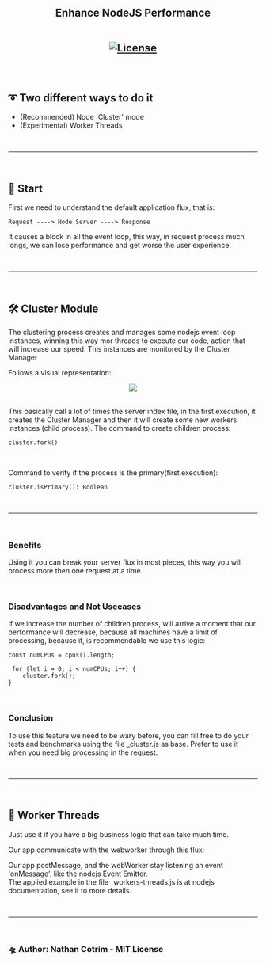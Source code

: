 <h2 align="center"> Enhance NodeJS Performance
<div align="center">
<br>

[![License](https://img.shields.io/badge/license-MIT-blue.svg)](/LICENSE)

</div>

<br>

## ➰ Two different ways to do it

- (Recommended) Node 'Cluster' mode
- (Experimental) Worker Threads
  
<br>
<hr>
<br>

## 🐊 Start

First we need to understand the default application flux, that is:

```
Request ----> Node Server ----> Response
```

It causes a block in all the event loop, this way, in request process much longs, we can lose performance and get worse the user experience.

<br>
<hr>
<br>

## 🛠️ Cluster Module

The clustering process creates and manages some nodejs event loop instances, winning this way mor threads to execute our code, action that will increase our speed. This instances are monitored by the Cluster Manager

Follows a visual representation:

<div align="center">
<img src="https://miro.medium.com/max/412/1*1dzWfKzhph6oFhPjqj6x2g.png">
</div>

<br>

This basically call a lot of times the server index file, in the first execution, it creates the Cluster Manager and then it will create some new workers instances (child process). The command to create children process: 

```
cluster.fork()
```

<br>

Command to verify if the process is the primary(first execution):

```
cluster.isPrimary(): Boolean
```

<br>
<hr>
<br>

### Benefits
Using it you can break your server flux in most pieces, this way you will process more then one request at a time.

<br>


### Disadvantages and Not Usecases
If we increase the number of children process, will arrive a moment that our performance will decrease, because all machines have a limit of processing, because it, is recommendable we use this logic:

```
const numCPUs = cpus().length;

 for (let i = 0; i < numCPUs; i++) {
    cluster.fork();
}
```

<br>

### Conclusion
To use this feature we need to be wary before, you can fill free to do your tests and benchmarks using the file _cluster.js as base. Prefer to use it when you need big processing in the request.

<br>
<hr>
<br>

## 🔨 Worker Threads
Just use it if you have a big business logic that can take much time.

Our app communicate with the webworker through this flux:

Our app postMessage, and the webWorker stay listening an event 'onMessage', like the nodejs Event Emitter. <br>
The applied example in the file _workers-threads.js is at nodejs documentation, see it to more details.

<br>
<hr>
<br>

### 🛸 Author: Nathan Cotrim - MIT License
